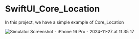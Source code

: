 # SwiftUI_Core_Location
In this project, we have a simple example of Core_Location


![Simulator Screenshot - iPhone 16 Pro - 2024-11-27 at 11 35 17](https://github.com/user-attachments/assets/60e268af-7ecd-4255-9dd6-eafe19b30fcc)
